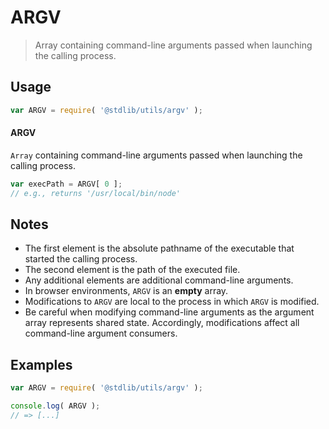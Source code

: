 # ARGV

> Array containing command-line arguments passed when launching the calling process.


<section class="usage">

## Usage

``` javascript
var ARGV = require( '@stdlib/utils/argv' );
```

#### ARGV

`Array` containing command-line arguments passed when launching the calling process.

``` javascript
var execPath = ARGV[ 0 ];
// e.g., returns '/usr/local/bin/node'
```

</section>

<!-- /.usage -->


<section class="notes">

## Notes

* The first element is the absolute pathname of the executable that started the calling process.
* The second element is the path of the executed file.
* Any additional elements are additional command-line arguments.
* In browser environments, `ARGV` is an __empty__ array.
* Modifications to `ARGV` are local to the process in which `ARGV` is modified.
* Be careful when modifying command-line arguments as the argument array represents shared state. Accordingly, modifications affect all command-line argument consumers. 

</section>

<!-- /.notes -->


<section class="examples">

## Examples

``` javascript
var ARGV = require( '@stdlib/utils/argv' );

console.log( ARGV );
// => [...]
```

</section>

<!-- /.examples -->


<section class="links">

</section>

<!-- /.links -->
